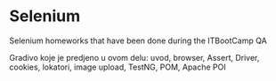 # Selenium
Selenium homeworks that have been done during the ITBootCamp QA

Gradivo koje je predjeno u ovom delu: uvod, browser, Assert, Driver, cookies, lokatori, image upload, TestNG, POM, Apache POI
